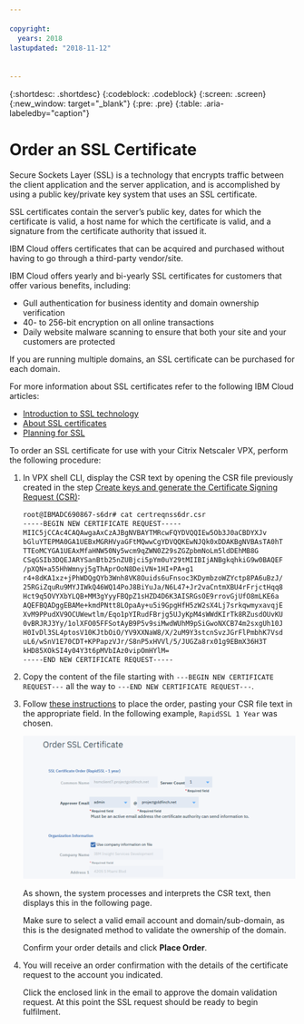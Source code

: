 ```yaml
---

copyright:
  years: 2018
lastupdated: "2018-11-12"


---
```


{:shortdesc: .shortdesc}
{:codeblock: .codeblock}
{:screen: .screen}
{:new_window: target="_blank"}
{:pre: .pre}
{:table: .aria-labeledby="caption"}

# Order an SSL Certificate

Secure Sockets Layer (SSL) is a technology that encrypts traffic between the client application and the server application, and is accomplished by using a public key/private key system that uses an SSL certificate.

SSL certificates contain the server’s public key, dates for which the certificate is valid, a host name for which the certificate is valid, and a signature from the certificate authority that issued it.

IBM Cloud offers certificates that can be acquired and purchased without having to go through a third-party vendor/site. 

IBM Cloud offers yearly and bi-yearly SSL certificates for customers that offer various benefits, including:

* Gull authentication for business identity and domain ownership verification
* 40- to 256-bit encryption on all online transactions
* Daily website malware scanning to ensure that both your site and your customers are protected

If you are running multiple domains, an SSL certificate can be purchased for each domain.

For more information about SSL certificates refer to the following IBM Cloud articles:

* [Introduction to SSL technology
](/docs/infrastructure/ssl-certificates/intro-ssl.html#introduction-to-ssl-technology)
* [About SSL certificates](/docs/infrastructure/ssl-certificates/ssl-certificates.html#about-ssl-certificates)
* [Planning for SSL](/docs/infrastructure/ssl-certificates/planning-ahead-ssl.html#planning-for-ssl)

To order an SSL certificate for use with your Citrix Netscaler VPX, perform the following procedure:

1.	In VPX shell CLI, display the CSR text by opening the CSR file previously created in the step [Create keys and generate the Certificate Signing Request (CSR)](hsm-csr.html):

	```
	root@IBMADC690867-s6dr# cat certreqnss6dr.csr 
	-----BEGIN NEW CERTIFICATE REQUEST-----
	MIIC5jCCAc4CAQAwgaAxCzAJBgNVBAYTMRcwFQYDVQQIEw5Ob3J0aCBDYXJv
	bGluYTEPMA0GA1UEBxMGRHVyaGFtMQwwCgYDVQQKEwNJQk0xDDAKBgNVBAsTA0hT
	TTEoMCYGA1UEAxMfaHNW50Ny5wcm9qZWN0Z29sZGZpbmNoLm5ldDEhMB8G
	CSqGSIb3DQEJARYSanBtb25nZUBjci5pYm0uY29tMIIBIjANBgkqhkiG9w0BAQEF
	/pXQN+a55HhWmnyj5gThAprOoN8DeiVN+1HI+PA+g1
	r4+8dKA1xz+jPhWDQgQYb3Wnh8VK8Ouids6uFnsoc3KDymbzoWZYctp8PA6uBzJ/
	25RGiZquRu9MYJIWkQ46WQ14PoJ8BiYuJa/N6L47+Jr2vaCntmXBU4rFrjctHqq8
	Hct9q5OVYXbYLQB+MM3gYyyFBQpZ1sHZD4D6K3AISRGsOE9rrovGjUfO8mLKE6a
	AQEFBQADggEBAMe+kmdPNtt8LOpaAy+u5i9GpgHfH5zW2sX4Lj7srkqwmyxavqjE
	XvM9PPudXV9OCUWewtlm/Eqo1pYIRudFBrjg5UJyKpM4sWWdKIrTk8RZusdOUvKU
	0vBRJRJ3Yy/1olXFO05FFSotAyB9P5v9siMwdWUhM9pSiGwoNXCB74m2sxgUh10J
	H0IvDl3SL4ptosV10KJtbOiO/YV9XXNaW8/X/2uM9Y3stcnSvzJGrFlPmbhK7Vsd
	uL6/wSnV1E70CDT+KPPapzVJr/S8nP5xHVVl/5/JUGZa8rx01g9EBmX36H3T
	kHD85XOkSI4y04Y3t6pMVbIAz0vipOmHYlM=
	-----END NEW CERTIFICATE REQUEST-----
	```
	
2.	Copy the content of the file starting with `---BEGIN NEW CERTIFICATE REQUEST---` all the way to `---END NEW CERTIFICATE REQUEST---`. 

3.	Follow [these instructions](/docs/infrastructure/ssl-certificates/index.html#ordering-ssl-certificates) to place the order, pasting your CSR file text in the appropriate field. In the following example, `RapidSSL 1 Year` was chosen.

	<img src="images/5-Order-Certificate_1.png" alt="drawing" style="width: 550px;"/>

	As shown, the system processes and interprets the CSR text, then displays this in the following page. 

	Make sure to select a valid email account and domain/sub-domain, as this is the designated method to validate the ownership of the domain.

	Confirm your order details and click **Place Order**.

4. You will receive an order confirmation with the details of the certificate request to the account you indicated. 

	Click the enclosed link in the email to approve the domain validation request. At this point the SSL request should be ready to begin fulfilment.